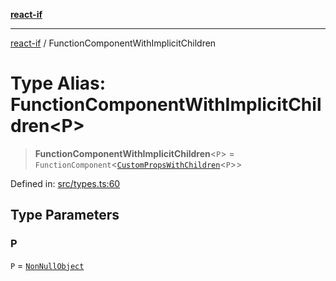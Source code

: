 [**react-if**](../README.md)

***

[react-if](../globals.md) / FunctionComponentWithImplicitChildren

# Type Alias: FunctionComponentWithImplicitChildren\<P\>

> **FunctionComponentWithImplicitChildren**\<`P`\> = `FunctionComponent`\<[`CustomPropsWithChildren`](CustomPropsWithChildren.md)\<`P`\>\>

Defined in: [src/types.ts:60](https://github.com/romac/react-if/blob/6520f9840a3039f7288dc7a8b21da0707979a6c9/src/types.ts#L60)

## Type Parameters

### P

`P` = [`NonNullObject`](NonNullObject.md)
